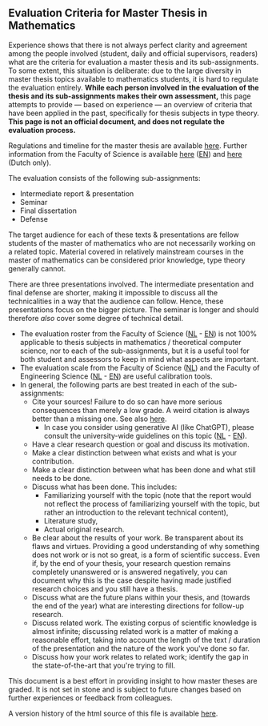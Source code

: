 ## Evaluation Criteria for Master Thesis in Mathematics

Experience shows that there is not always perfect clarity and agreement among the people involved (student, daily and official supervisors, readers) what are the criteria for evaluation a master thesis and its sub-assignments.
To some extent, this situation is deliberate: due to the large diversity in master thesis topics available to mathematics students, it is hard to regulate the evaluation entirely.
**While each person involved in the evaluation of the thesis and its sub-assignments makes their own assessment,** this page attempts to provide — based on experience — an overview of criteria that have been applied in the past, specifically for thesis subjects in type theory. **This page is not an official document, and does not regulate the evaluation process.**

Regulations and timeline for the master thesis are available [here](https://wis.kuleuven.be/english/education/ma-math/master-thesis). Further information from the Faculty of Science is available [here](https://wet.kuleuven.be/studenten/masterproef/index.html) ([EN](https://wet.kuleuven.be/studenten/mastersthesis/index.html)) and [here](https://wet.kuleuven.be/studenten/masterproef/evaluatie) (Dutch only).

The evaluation consists of the following sub-assignments:

* Intermediate report & presentation
* Seminar
* Final dissertation
* Defense

The target audience for each of these texts & presentations are fellow students of the master of mathematics who are not necessarily working on a related topic. Material covered in relatively mainstream courses in the master of mathematics can be considered prior knowledge, type theory generally cannot.

There are three presentations involved. The intermediate presentation and final defense are shorter, making it impossible to discuss all the technicalities in a way that the audience can follow. Hence, these presentations focus on the bigger picture. The seminar is longer and should therefore *also* cover some degree of technical detail.

* The evaluation roster from the Faculty of Science ([NL](https://wet.kuleuven.be/studenten/masterproef/roosters/beoordelingsrooster) - [EN](https://wet.kuleuven.be/studenten/masterproef/roosters/assessmentroster)) is not 100% applicable to thesis subjects in mathematics / theoretical computer science, nor to each of the sub-assignments, but it is a useful tool for both student and assessors to keep in mind what aspects are important.
* The evaluation scale from the Faculty of Science ([NL](https://wet.kuleuven.be/studenten/masterproef/roosters/waarderingsschaal)) and the Faculty of Engineering Science ([NL](https://eng.kuleuven.be/studeren/masterproef-en-papers#waarderingsschaal) - [EN](https://eng.kuleuven.be/en/study/masters-theses)) are useful calibration tools.
* In general, the following parts are best treated in each of the sub-assignments:
   * Cite your sources! Failure to do so can have more serious consequences than merely a low grade. A weird citation is always better than a missing one. See also [here](https://wis.kuleuven.be/english/education/ma-math/master-thesis/general-info/Referencing).
      * In case you consider using generative AI (like ChatGPT), please consult the university-wide guidelines on this topic ([NL](https://www.kuleuven.be/onderwijs/student/onderwijstools/artificiele-intelligentie) - [EN](https://www.kuleuven.be/english/education/student/educational-tools/generative-artificial-intelligence)).
   * Have a clear research question or goal and discuss its motivation.
   * Make a clear distinction between what exists and what is your contribution.
   * Make a clear distinction between what has been done and what still needs to be done.
   * Discuss what has been done. This includes:
      * Familiarizing yourself with the topic (note that the report would not reflect the process of familiarizing yourself with the topic, but rather an introduction to the relevant technical content),
      * Literature study,
      * Actual original research.
   * Be clear about the results of your work. Be transparent about its flaws and virtues. Providing a good understanding of why something does not work or is not so great, is a form of scientific success. Even if, by the end of your thesis, your research question remains completely unanswered or is answered negatively, you can document why this is the case despite having made justified research choices and you still have a thesis.
   * Discuss what are the future plans within your thesis, and (towards the end of the year) what are interesting directions for follow-up research.
   * Discuss related work. The existing corpus of scientific knowledge is almost infinite; discussing related work is a matter of making a reasonable effort, taking into account the length of the text / duration of the presentation and the nature of the work you've done so far.
   * Discuss how your work relates to related work; identify the gap in the state-of-the-art that you're trying to fill.

This document is a best effort in providing insight to how master theses are graded. It is not set in stone and is subject to future changes based on further experiences or feedback from colleagues.

A version history of the html source of this file is available [here](https://github.com/anuyts/anuyts.github.io/commits/master/teaching/mathesis-evaluation-math.html).
